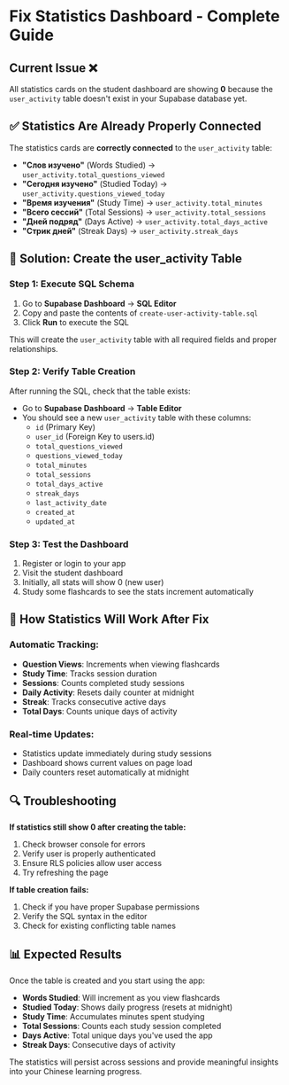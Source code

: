 # Fix Statistics Dashboard - Complete Guide

## Current Issue ❌
All statistics cards on the student dashboard are showing **0** because the `user_activity` table doesn't exist in your Supabase database yet.

## ✅ Statistics Are Already Properly Connected

The statistics cards are **correctly connected** to the `user_activity` table:

- **"Слов изучено"** (Words Studied) → `user_activity.total_questions_viewed`
- **"Сегодня изучено"** (Studied Today) → `user_activity.questions_viewed_today` 
- **"Время изучения"** (Study Time) → `user_activity.total_minutes`
- **"Всего сессий"** (Total Sessions) → `user_activity.total_sessions`
- **"Дней подряд"** (Days Active) → `user_activity.total_days_active`
- **"Стрик дней"** (Streak Days) → `user_activity.streak_days`

## 🔧 Solution: Create the user_activity Table

### Step 1: Execute SQL Schema
1. Go to **Supabase Dashboard** → **SQL Editor**
2. Copy and paste the contents of `create-user-activity-table.sql`
3. Click **Run** to execute the SQL

This will create the `user_activity` table with all required fields and proper relationships.

### Step 2: Verify Table Creation
After running the SQL, check that the table exists:
- Go to **Supabase Dashboard** → **Table Editor**
- You should see a new `user_activity` table with these columns:
  - `id` (Primary Key)
  - `user_id` (Foreign Key to users.id)
  - `total_questions_viewed`
  - `questions_viewed_today`
  - `total_minutes`
  - `total_sessions`
  - `total_days_active`
  - `streak_days`
  - `last_activity_date`
  - `created_at`
  - `updated_at`

### Step 3: Test the Dashboard
1. Register or login to your app
2. Visit the student dashboard
3. Initially, all stats will show 0 (new user)
4. Study some flashcards to see the stats increment automatically

## 🎯 How Statistics Will Work After Fix

### Automatic Tracking:
- **Question Views**: Increments when viewing flashcards
- **Study Time**: Tracks session duration
- **Sessions**: Counts completed study sessions
- **Daily Activity**: Resets daily counter at midnight
- **Streak**: Tracks consecutive active days
- **Total Days**: Counts unique days of activity

### Real-time Updates:
- Statistics update immediately during study sessions
- Dashboard shows current values on page load
- Daily counters reset automatically at midnight

## 🔍 Troubleshooting

**If statistics still show 0 after creating the table:**
1. Check browser console for errors
2. Verify user is properly authenticated
3. Ensure RLS policies allow user access
4. Try refreshing the page

**If table creation fails:**
1. Check if you have proper Supabase permissions
2. Verify the SQL syntax in the editor
3. Check for existing conflicting table names

## 📊 Expected Results

Once the table is created and you start using the app:
- **Words Studied**: Will increment as you view flashcards
- **Studied Today**: Shows daily progress (resets at midnight)
- **Study Time**: Accumulates minutes spent studying
- **Total Sessions**: Counts each study session completed
- **Days Active**: Total unique days you've used the app
- **Streak Days**: Consecutive days of activity

The statistics will persist across sessions and provide meaningful insights into your Chinese learning progress. 
